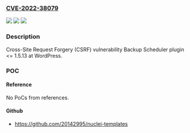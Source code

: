 ### [CVE-2022-38079](https://cve.mitre.org/cgi-bin/cvename.cgi?name=CVE-2022-38079)
![](https://img.shields.io/static/v1?label=Product&message=Backup%20Scheduler%20(WordPress%20plugin)&color=blue)
![](https://img.shields.io/static/v1?label=Version&message=%3C%3D%201.5.13%3C%3D%201.5.13%20&color=brighgreen)
![](https://img.shields.io/static/v1?label=Vulnerability&message=CWE-352%20Cross-Site%20Request%20Forgery%20(CSRF)&color=brighgreen)

### Description

Cross-Site Request Forgery (CSRF) vulnerability Backup Scheduler plugin <= 1.5.13 at WordPress.

### POC

#### Reference
No PoCs from references.

#### Github
- https://github.com/20142995/nuclei-templates

